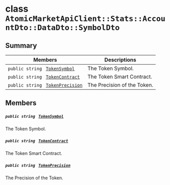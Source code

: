 # class `AtomicMarketApiClient::Stats::AccountDto::DataDto::SymbolDto` 

## Summary

 Members                                | Descriptions                                
----------------------------------------|---------------------------------------------
`public string ` [`TokenSymbol`](#class_atomic_market_api_client_1_1_stats_1_1_account_dto_1_1_data_dto_1_1_symbol_dto_1ac419f589d08baa34f7be58d065aa4a88) | The Token Symbol.
`public string ` [`TokenContract`](#class_atomic_market_api_client_1_1_stats_1_1_account_dto_1_1_data_dto_1_1_symbol_dto_1a60296df624437b2197677dbab4480131) | The Token Smart Contract.
`public string ` [`TokenPrecision`](#class_atomic_market_api_client_1_1_stats_1_1_account_dto_1_1_data_dto_1_1_symbol_dto_1a491e9a6b984b4ee8a1891f61f094352c) | The Precision of the Token.

## Members

##### `public string ` [`TokenSymbol`](#class_atomic_market_api_client_1_1_stats_1_1_account_dto_1_1_data_dto_1_1_symbol_dto_1ac419f589d08baa34f7be58d065aa4a88) 

The Token Symbol.

##### `public string ` [`TokenContract`](#class_atomic_market_api_client_1_1_stats_1_1_account_dto_1_1_data_dto_1_1_symbol_dto_1a60296df624437b2197677dbab4480131) 

The Token Smart Contract.

##### `public string ` [`TokenPrecision`](#class_atomic_market_api_client_1_1_stats_1_1_account_dto_1_1_data_dto_1_1_symbol_dto_1a491e9a6b984b4ee8a1891f61f094352c) 

The Precision of the Token.

